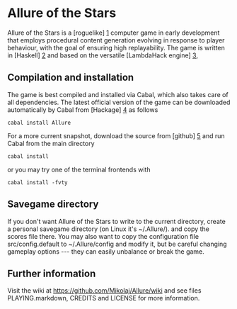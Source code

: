 Allure of the Stars
===================

Allure of the Stars is a [roguelike] [1] computer game in early development
that employs procedural content generation evolving in response
to player behaviour, with the goal of ensuring high replayability.
The game is written in [Haskell] [2] and based
on the versatile [LambdaHack engine] [3],


Compilation and installation
----------------------------

The game is best compiled and installed via Cabal, which also takes care
of all dependencies. The latest official version of the game can be downloaded
automatically by Cabal from [Hackage] [4] as follows

    cabal install Allure

For a more current snapshot, download the source from [github] [5]
and run Cabal from the main directory

    cabal install

or you may try one of the terminal frontends with

    cabal install -fvty


Savegame directory
------------------

If you don't want Allure of the Stars to write to the current directory,
create a personal savegame directory (on Linux it's ~/.Allure/).
and copy the scores file there. You may also want to
copy the configuration file src/config.default to
~/.Allure/config and modify it, but be careful changing
gameplay options --- they can easily unbalance or break the game.


Further information
-------------------

Visit the wiki at https://github.com/Mikolaj/Allure/wiki and see files
PLAYING.markdown, CREDITS and LICENSE for more information.



[1]: http://roguebasin.roguelikedevelopment.org/index.php?title=Berlin_Interpretation
[2]: http://www.haskell.org/
[3]: http://github.com/kosmikus/LambdaHack
[4]: http://hackage.haskell.org/package/Allure
[5]: http://github.com/Mikolaj/Allure
